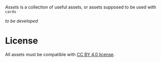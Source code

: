 *Assets* is a collection of useful assets, or assets supposed to be used with `cards` 

_to be developed_

# License

All assets must be compatible with [CC BY 4.0 license](https://creativecommons.org/licenses/by/4.0/).

